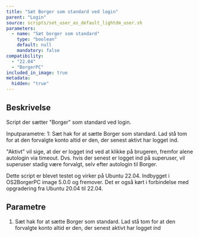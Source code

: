 ```yaml
---
title: "Sæt Borger som standard ved login"
parent: "Login"
source: scripts/set_user_as_default_lightdm_user.sh
parameters:
  - name: "Sæt borger som standard"
    type: "boolean"
    default: null
    mandatory: false
compatibility:  
  - "22.04"
  - "BorgerPC"
included_in_image: true
metadata:
  hidden: "true"
---
```


## Beskrivelse

Script der sætter "Borger" som standard ved login.

Inputparametre:
1: Sæt hak for at sætte Borger som standard. Lad stå tom for at  den forvalgte konto altid er den, der senest aktivt har logget ind.

"Aktivt" vil sige, at der er logget ind ved at klikke på brugeren, fremfor alene autologin via timeout. Dvs. hvis der senest er logget ind på superuser, vil superuser stadig være forvalgt, selv efter autologin til Borger.

Dette script er blevet testet og virker på Ubuntu 22.04.
Indbygget i OS2BorgerPC image 5.0.0 og fremover. Det er også kørt i forbindelse med opgradering fra Ubuntu 20.04 til 22.04.

## Parametre
1. Sæt hak for at sætte Borger som standard. Lad stå tom for at den forvalgte konto altid er den, der senest aktivt har logget ind

